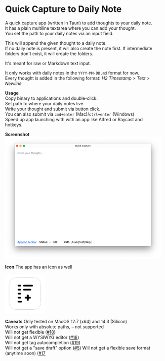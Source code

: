 # Quick Capture to Daily Note

A quick capture app (written in Tauri) to add thoughts to your daily note.  
It has a plain multiline textarea where you can add your thought.  
You set the path to your daily notes via an input field.

This will append the given thought to a daily note.  
If no daily note is present, it will also create the note first.
If intermediate folders don't exist, it will create the folders.

It's meant for raw or Markdown text input.

It only works with daily notes in the `YYYY-MM-DD.md` format for now.  
Every thought is added in the following format: _H2 Timestamp > Text > Newline_

**Usage**  
Copy binary to applications and double-click.  
Set path to where your daily notes live.  
Write your thought and submit via button click.  
You can also submit via `cmd+enter` (Mac)/`ctrl+enter` (Windows)  
Speed up app launching with with an app like Alfred or Raycast and hotkeys.

**Screenshot**  
![Quick capture to daily note](screenshot.png)

**Icon**
The app has an icon as well

![App icon quick capture](src-tauri/icons/128x128.png)

**Caveats**
Only tested on MacOS 12.7 (x64) and 14.3 (Silicon)  
Works only with absolute paths, `~` not supported  
Will not get flexible ([#18](https://github.com/minthemiddle/Quick-Capture/issues/18))  
Will not get a WYSIWYG editor ([#18](https://github.com/minthemiddle/Quick-Capture/issues/18))  
Will not get tag autocompletion ([#19](https://github.com/minthemiddle/Quick-Capture/issues/19))  
Will not get a "save draft" option ([#5](https://github.com/minthemiddle/Quick-Capture/issues/5))
Will not get a flexible save format (anytime soon) ([#17](https://github.com/minthemiddle/Quick-Capture/issues/17)
